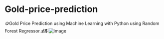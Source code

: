 # Gold-price-prediction
 🪙Gold Price Prediction using Machine Learning with Python using Random Forest Regressor.💰💲
 ![image](https://user-images.githubusercontent.com/101576150/215586800-63daf189-b051-4a64-bb3d-8ef54d6b7aeb.png)

